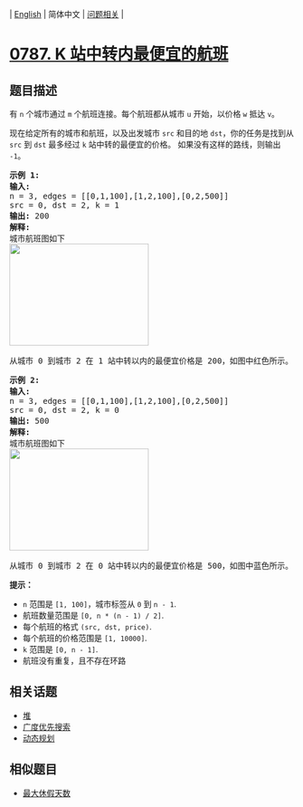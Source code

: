 
| [English](README_EN.md) | 简体中文 | [问题相关](QUESTION.md) |
# [0787. K 站中转内最便宜的航班](https://leetcode-cn.com/problems/cheapest-flights-within-k-stops/)
## 题目描述
<p>有 <code>n</code> 个城市通过 <code>m</code> 个航班连接。每个航班都从城市 <code>u</code> 开始，以价格 <code>w</code> 抵达 <code>v</code>。</p>

<p>现在给定所有的城市和航班，以及出发城市 <code>src</code> 和目的地 <code>dst</code>，你的任务是找到从 <code>src</code> 到 <code>dst</code> 最多经过 <code>k</code>&nbsp;站中转的最便宜的价格。 如果没有这样的路线，则输出 <code>-1</code>。</p>

<pre><strong>示例 1:</strong>
<strong>输入:</strong> 
n = 3, edges = [[0,1,100],[1,2,100],[0,2,500]]
src = 0, dst = 2, k = 1
<strong>输出:</strong> 200
<strong>解释:</strong> 
城市航班图如下
<img alt="" src="https://s3-lc-upload.s3.amazonaws.com/uploads/2018/02/16/995.png" style="height: 180px; width: 246px;">

从城市 0 到城市 2 在 1 站中转以内的最便宜价格是 200，如图中红色所示。</pre>

<pre><strong>示例 2:</strong>
<strong>输入:</strong> 
n = 3, edges = [[0,1,100],[1,2,100],[0,2,500]]
src = 0, dst = 2, k = 0
<strong>输出:</strong> 500
<strong>解释:</strong> 
城市航班图如下
<img alt="" src="https://s3-lc-upload.s3.amazonaws.com/uploads/2018/02/16/995.png" style="height: 180px; width: 246px;">

从城市 0 到城市 2 在 0 站中转以内的最便宜价格是 500，如图中蓝色所示。</pre>

<p><strong>提示：</strong></p>

<ul>
	<li><code>n</code> 范围是 <code>[1, 100]</code>，城市标签从 <code>0</code> 到 <code>n</code><code> - 1</code>.</li>
	<li>航班数量范围是 <code>[0, n * (n - 1) / 2]</code>.</li>
	<li>每个航班的格式 <code>(src, </code><code>dst</code><code>, price)</code>.</li>
	<li>每个航班的价格范围是 <code>[1, 10000]</code>.</li>
	<li><code>k</code> 范围是 <code>[0, n - 1]</code>.</li>
	<li>航班没有重复，且不存在环路</li>
</ul>

## 相关话题
- [堆](https://leetcode-cn.com/tag/heap)
- [广度优先搜索](https://leetcode-cn.com/tag/breadth-first-search)
- [动态规划](https://leetcode-cn.com/tag/dynamic-programming)
## 相似题目
- [最大休假天数](../0568/README.md)
